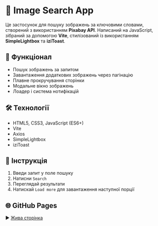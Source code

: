 # 📸 Image Search App

Це застосунок для пошуку зображень за ключовими словами, створений з використанням **Pixabay API**. Написаний на JavaScript, зібраний за допомогою **Vite**, стилізований із використанням **SimpleLightbox** та **iziToast**.

## 🔧 Функціонал
- Пошук зображень за запитом
- Завантаження додаткових зображень через пагінацію
- Плавне прокручування сторінки
- Модальне вікно зображень
- Лоадер і система нотифікацій

## 🛠️ Технології
- HTML5, CSS3, JavaScript (ES6+)
- Vite
- Axios
- SimpleLightbox
- iziToast

## 🚀 Інструкція
1. Введи запит у поле пошуку
2. Натисни `Search`
3. Переглядай результати
4. Натискай `Load more` для завантаження наступної порції

## 🌐 GitHub Pages
▶ [Жива сторінка](https://mari-yudina.github.io/goit-js-hw-12/)

